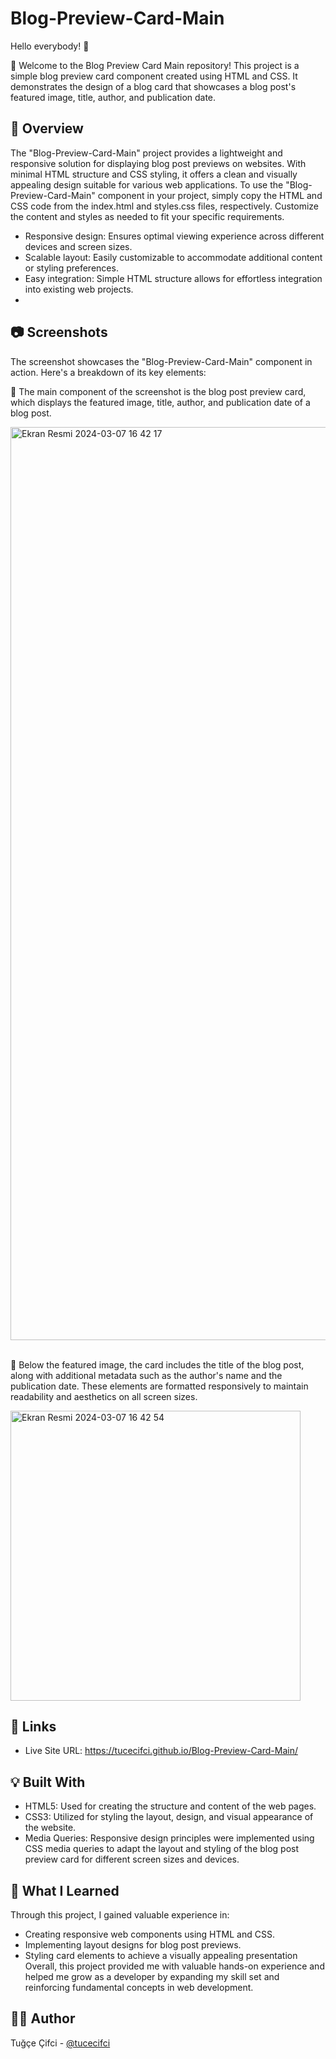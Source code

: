 # Blog-Preview-Card-Main
Hello everybody! 👋

🍄 Welcome to the Blog Preview Card Main repository! 
This project is a simple blog preview card component created using HTML and CSS. It demonstrates the design of a blog card that showcases a blog post's featured image, title, author, and publication date.

## 👀 Overview
The "Blog-Preview-Card-Main" project provides a lightweight and responsive solution for displaying blog post previews on websites. With minimal HTML structure and CSS styling, it offers a clean and visually appealing design suitable for various web applications.
To use the "Blog-Preview-Card-Main" component in your project, simply copy the HTML and CSS code from the index.html and styles.css files, respectively. Customize the content and styles as needed to fit your specific requirements.
- Responsive design: Ensures optimal viewing experience across different devices and screen sizes.
- Scalable layout: Easily customizable to accommodate additional content or styling preferences.
- Easy integration: Simple HTML structure allows for effortless integration into existing web projects.
- 


## 📷 Screenshots 
The screenshot showcases the "Blog-Preview-Card-Main" component in action. Here's a breakdown of its key elements:

🍄 The main component of the screenshot is the blog post preview card, which displays the featured image, title, author, and publication date of a blog post.
<br />

<img width="1461" alt="Ekran Resmi 2024-03-07 16 42 17" src="https://github.com/tucecifci/Blog-Preview-Card-Main/assets/151346784/cc116f1d-60ba-4a26-b090-19dfcccc4d78">
<br />
<br />

🍄  Below the featured image, the card includes the title of the blog post, along with additional metadata such as the author's name and the publication date. These elements are formatted responsively to maintain readability and aesthetics on all screen sizes.
<br />

<img width="464" alt="Ekran Resmi 2024-03-07 16 42 54" src="https://github.com/tucecifci/Blog-Preview-Card-Main/assets/151346784/3bef40d4-5019-4638-aada-d84b392dd313"> 


## 🔗 Links 
- Live Site URL: https://tucecifci.github.io/Blog-Preview-Card-Main/

## 💡 Built With
- HTML5: Used for creating the structure and content of the web pages. <br />
- CSS3: Utilized for styling the layout, design, and visual appearance of the website. <br />
- Media Queries: Responsive design principles were implemented using CSS media queries to adapt the layout and styling of the blog post preview card for different screen sizes and devices.

## 🧠 What I Learned
Through this project, I gained valuable experience in:
- Creating responsive web components using HTML and CSS.
- Implementing layout designs for blog post previews.
- Styling card elements to achieve a visually appealing presentation
Overall, this project provided me with valuable hands-on experience and helped me grow as a developer by expanding my skill set and reinforcing fundamental concepts in web development.

## 🏳️‍🌈 Author
Tuğçe Çifci - [@tucecifci](https://github.com/tucecifci)













